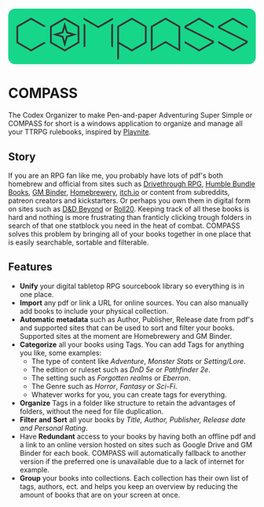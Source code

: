 ![COMPASS Banner](https://github.com/DSPAUL/COMPASS/blob/master/src/Icons/CompassFull.png)

# COMPASS
The Codex Organizer to make Pen-and-paper Adventuring Super Simple or COMPASS for short is a windows application to organize and manage all your TTRPG rulebooks, inspired by [Playnite](https://github.com/JosefNemec/Playnite). 

## Story
If you are an RPG fan like me, you probably have lots of pdf's both homebrew and official from sites such as [Drivethrough RPG](https://www.drivethrurpg.com/), [Humble Bundle Books](https://www.humblebundle.com/books),  [GM Binder](https://www.gmbinder.com/), [Homebrewery](https://homebrewery.naturalcrit.com/), [itch.io](https://itch.io/books/genre-rpg) or content from subreddits, patreon creators and kickstarters. Or perhaps you own them in digital form on sites such as [D&D Beyond](https://www.dndbeyond.com/sources#Sourcebooks) or [Roll20](https://roll20.net/compendium/dnd5e/BookIndex).  Keeping track of all these books is hard and nothing is more frustrating than franticly clicking trough folders in search of that one statblock you need in the heat of combat. COMPASS solves this problem by bringing all of your books together in one place that is easily searchable, sortable and filterable. 

## Features
- **Unify** your digital tabletop RPG sourcebook library so everything is in one place. 
- **Import** any pdf or link a URL for online sources. You can also manually add books to include your physical collection. 
- **Automatic metadata** such as Author, Publisher, Release date from pdf's and supported sites that can be used to sort and filter your books. Supported sites at the moment are Homebrewery and GM Binder. 
- **Categorize** all your books using Tags. You can add Tags for anything you like, some examples:
	- The type of content like *Adventure*, *Monster Stats* or *Setting/Lore*.
	- The edition or ruleset such as *DnD 5e* or *Pathfinder 2e*.
	- The setting such as *Forgotten realms* or *Eberron*.
	- The Genre such as *Horror*, *Fantasy* or *Sci-Fi*.
	- Whatever works for you, you can create tags for everything.
- **Organize** Tags in a folder like structure to retain the advantages of folders, without the need for file duplication. 
- **Filter and Sort** all your books by *Title, Author, Publisher, Release date and Personal Rating*.
- Have **Redundant** access to your books by having both an offline pdf and a link to an online version hosted on sites such as Google Drive and GM Binder for each book. COMPASS will automatically fallback to another version if the preferred one is unavailable due to a lack of internet for example.
- **Group** your books into collections. Each collection has their own list of tags, authors, ect. and helps you keep an overview by reducing the amount of books that are on your screen at once.

